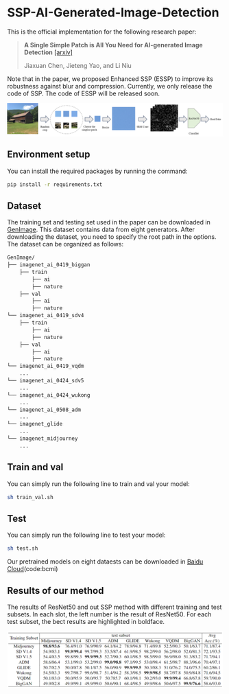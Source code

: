 # SSP-AI-Generated-Image-Detection

This is the official implementation for the following research paper:

> **A Single Simple Patch is All You Need for AI-generated Image Detection** [[arxiv]](https://arxiv.org/pdf/2402.01123.pdf)
>
> Jiaxuan Chen, Jieteng Yao, and Li Niu<br>

Note that in the paper, we proposed Enhanced SSP (ESSP) to improve its robustness against blur and compression. Currently, we only release the code of SSP. The code of ESSP will be released soon. 

<div align="center">
  <img src='./figures/pipeline.png' align="center" width=800>
</div>

## Environment setup
You can install the required packages by running the command:
```bash
pip install -r requirements.txt
```
## Dataset
The training set and testing set used in the paper can be downloaded in [GenImage](https://github.com/GenImage-Dataset/GenImage). This dataset contains data from eight generators. 
After downloading the dataset, you need to specify the root path in the options. The dataset can be organized as follows:
```bash
GenImage/
├── imagenet_ai_0419_biggan
    ├── train
        ├── ai
        ├── nature
    ├── val
        ├── ai
        ├── nature
└── imagenet_ai_0419_sdv4
    ├── train
        ├── ai
        ├── nature
    ├── val
        ├── ai
        ├── nature
└── imagenet_ai_0419_vqdm
    ...
└── imagenet_ai_0424_sdv5
    ...
└── imagenet_ai_0424_wukong
    ...
└── imagenet_ai_0508_adm
    ...
└── imagenet_glide
    ...
└── imagenet_midjourney
    ...
```
## Train and val
You can simply run the following line to train and val your model:
```bash
sh train_val.sh
```
## Test
You can simply run the following line to test your model:
```bash
sh test.sh
```
Our pretrained models on eight dataests can be downloaded in [Baidu Cloud](https://pan.baidu.com/s/1Wk2Cqeav_wVxPMPNy-zHZQ?pwd=bcmi)(code:bcmi)

## Results of our method
The results of ResNet50 and out SSP method with different training and test subsets. In each slot, the left number is the result of ResNet50. For each test subset, the bect results are highlighted in boldface.
<div align="center">
  <img src='./figures/results.png' align="center" width=900>
</div>

